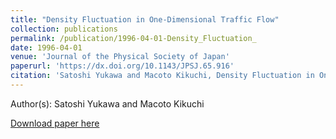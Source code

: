 ```yaml
---
title: "Density Fluctuation in One-Dimensional Traffic Flow"
collection: publications
permalink: /publication/1996-04-01-Density_Fluctuation_
date: 1996-04-01
venue: 'Journal of the Physical Society of Japan'
paperurl: 'https://dx.doi.org/10.1143/JPSJ.65.916'
citation: 'Satoshi Yukawa and Macoto Kikuchi, Density Fluctuation in One-Dimensional Traffic Flow, Journal of the Physical Society of Japan, <b>65</b>, 916, (1996)'
---
```


Author(s): Satoshi Yukawa and Macoto Kikuchi


<a href='https://dx.doi.org/10.1143/JPSJ.65.916'>Download paper here</a>
